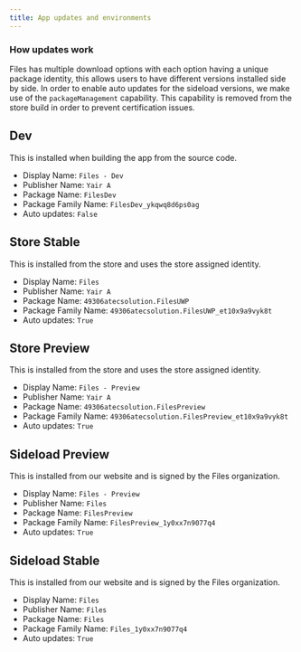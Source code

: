 ```yaml
---
title: App updates and environments
---
```


### How updates work

Files has multiple download options with each option having a unique package identity, this allows users to have different versions installed side by side. In order to enable auto updates for the sideload versions, we make use of the `packageManagement` capability. This capability is removed from the store build in order to prevent certification issues.

## Dev

This is installed when building the app from the source code.

- Display Name: `Files - Dev`
- Publisher Name: `Yair A`
- Package Name: `FilesDev`
- Package Family Name: `FilesDev_ykqwq8d6ps0ag`
- Auto updates: `False`

## Store Stable

This is installed from the store and uses the store assigned identity.

- Display Name: `Files`
- Publisher Name: `Yair A`
- Package Name: `49306atecsolution.FilesUWP`
- Package Family Name: `49306atecsolution.FilesUWP_et10x9a9vyk8t`
- Auto updates: `True`

## Store Preview

This is installed from the store and uses the store assigned identity.

- Display Name: `Files - Preview`
- Publisher Name: `Yair A`
- Package Name: `49306atecsolution.FilesPreview`
- Package Family Name: `49306atecsolution.FilesPreview_et10x9a9vyk8t`
- Auto updates: `True`

## Sideload Preview

This is installed from our website and is signed by the Files organization.

- Display Name: `Files - Preview`
- Publisher Name: `Files`
- Package Name: `FilesPreview`
- Package Family Name: `FilesPreview_1y0xx7n9077q4`
- Auto updates: `True`

## Sideload Stable

This is installed from our website and is signed by the Files organization.

- Display Name: `Files`
- Publisher Name: `Files`
- Package Name: `Files`
- Package Family Name: `Files_1y0xx7n9077q4`
- Auto updates: `True`
